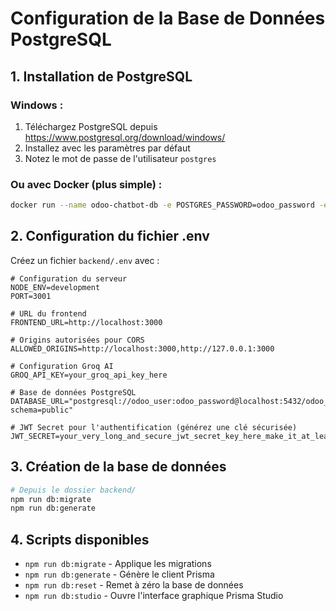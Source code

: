 # Configuration de la Base de Données PostgreSQL

## 1. Installation de PostgreSQL

### Windows :
1. Téléchargez PostgreSQL depuis https://www.postgresql.org/download/windows/
2. Installez avec les paramètres par défaut
3. Notez le mot de passe de l'utilisateur `postgres`

### Ou avec Docker (plus simple) :
```bash
docker run --name odoo-chatbot-db -e POSTGRES_PASSWORD=odoo_password -e POSTGRES_USER=odoo_user -e POSTGRES_DB=odoo_chatbot -p 5432:5432 -d postgres:15
```

## 2. Configuration du fichier .env

Créez un fichier `backend/.env` avec :

```env
# Configuration du serveur
NODE_ENV=development
PORT=3001

# URL du frontend
FRONTEND_URL=http://localhost:3000

# Origins autorisées pour CORS
ALLOWED_ORIGINS=http://localhost:3000,http://127.0.0.1:3000

# Configuration Groq AI
GROQ_API_KEY=your_groq_api_key_here

# Base de données PostgreSQL
DATABASE_URL="postgresql://odoo_user:odoo_password@localhost:5432/odoo_chatbot?schema=public"

# JWT Secret pour l'authentification (générez une clé sécurisée)
JWT_SECRET=your_very_long_and_secure_jwt_secret_key_here_make_it_at_least_32_characters
```

## 3. Création de la base de données

```bash
# Depuis le dossier backend/
npm run db:migrate
npm run db:generate
```

## 4. Scripts disponibles

- `npm run db:migrate` - Applique les migrations
- `npm run db:generate` - Génère le client Prisma
- `npm run db:reset` - Remet à zéro la base de données
- `npm run db:studio` - Ouvre l'interface graphique Prisma Studio
